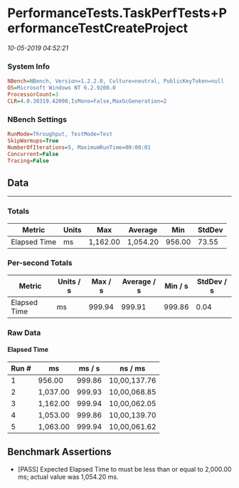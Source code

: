 ﻿# PerformanceTests.TaskPerfTests+PerformanceTestCreateProject
_10-05-2019 04:52:21_
### System Info
```ini
NBench=NBench, Version=1.2.2.0, Culture=neutral, PublicKeyToken=null
OS=Microsoft Windows NT 6.2.9200.0
ProcessorCount=3
CLR=4.0.30319.42000,IsMono=False,MaxGcGeneration=2
```

### NBench Settings
```ini
RunMode=Throughput, TestMode=Test
SkipWarmups=True
NumberOfIterations=5, MaximumRunTime=00:00:01
Concurrent=False
Tracing=False
```

## Data
-------------------

### Totals
|          Metric |           Units |             Max |         Average |             Min |          StdDev |
|---------------- |---------------- |---------------- |---------------- |---------------- |---------------- |
|    Elapsed Time |              ms |        1,162.00 |        1,054.20 |          956.00 |           73.55 |

### Per-second Totals
|          Metric |       Units / s |         Max / s |     Average / s |         Min / s |      StdDev / s |
|---------------- |---------------- |---------------- |---------------- |---------------- |---------------- |
|    Elapsed Time |              ms |          999.94 |          999.91 |          999.86 |            0.04 |

### Raw Data
#### Elapsed Time
|           Run # |              ms |          ms / s |         ns / ms |
|---------------- |---------------- |---------------- |---------------- |
|               1 |          956.00 |          999.86 |    10,00,137.76 |
|               2 |        1,037.00 |          999.93 |    10,00,068.85 |
|               3 |        1,162.00 |          999.94 |    10,00,062.05 |
|               4 |        1,053.00 |          999.86 |    10,00,139.70 |
|               5 |        1,063.00 |          999.94 |    10,00,061.62 |


## Benchmark Assertions

* [PASS] Expected Elapsed Time to must be less than or equal to 2,000.00 ms; actual value was 1,054.20 ms.

